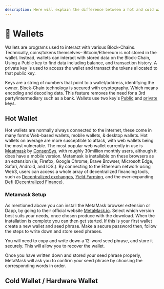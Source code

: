 ```yaml
---
description: Here will explain the difference between a hot and cold wallet
---
```


# 💼 Wallets

Wallets are programs used to interact with various Block-Chains. Technically, coins/tokens themselves– Bitcoin/Ethereum is not stored in the wallet. Instead, wallets can interact with stored data on the Block-Chain, Using a Public key to find data including balance, and transaction history. A private key is used to access the wallet and transact the tokens allocated to that public key.

Keys are a string of numbers that point to a wallet/address, identifying the owner. Block-Chain technology is secured with cryptography. Which means encoding and decoding data. This feature removes the need for a 3rd party/intermediary such as a bank. Wallets use two key's [Public](public-and-private-keys.md#public-key) and [private](public-and-private-keys.md#private-key) keys.

## Hot Wallet

Hot wallets are normally always connected to the internet, these come in many forms Web-based wallets, mobile wallets, & desktop wallets. Hot wallets on average are more susceptible to attack, with web wallets being the most vulnerable.  The most popular web wallet currently in use is [Meatmask](https://metamask.io/download/) by [ConsenSys](https://consensys.net/), with roughly 30million monthly users, although it does have a mobile version. Metamask is installable on these browsers as an extension (ie; Firefox, Google Chrome, Brave Browser, Microsoft Edge, Safari, Android, and IOS.). By connecting to the Ethereum network using Web3, users can access a whole array of decentralized financing tools, such as [Decentralized exchanges](../../understanding-ethereum/defi/dexs.md), [Yield Farming](../../understanding-ethereum/defi/yield-farming.md), and the ever-expanding [Defi (Decentralized Finance).](../../understanding-ethereum/defi/)

### Metamask Setup

As mentioned above you can install the MetaMask browser extension or Dapp, by going to their official website [MetaMask.io](https://metamask.io/download/). Select which version best suits your needs, once chosen produce with the download. When the installation is complete you can then get started. If this is your first wallet create a new wallet and seed phrase. Make a secure password then, follow the steps to write down and store seed phrases.

You will need to copy and write down a 12-word seed phrase, and store it securely. This will allow you to recover the wallet.

Once you have written down and stored your seed phrase properly, MetaMask will ask you to confirm your seed phrase by choosing the corresponding words in order.



## Cold Wallet / Hardware Wallet

